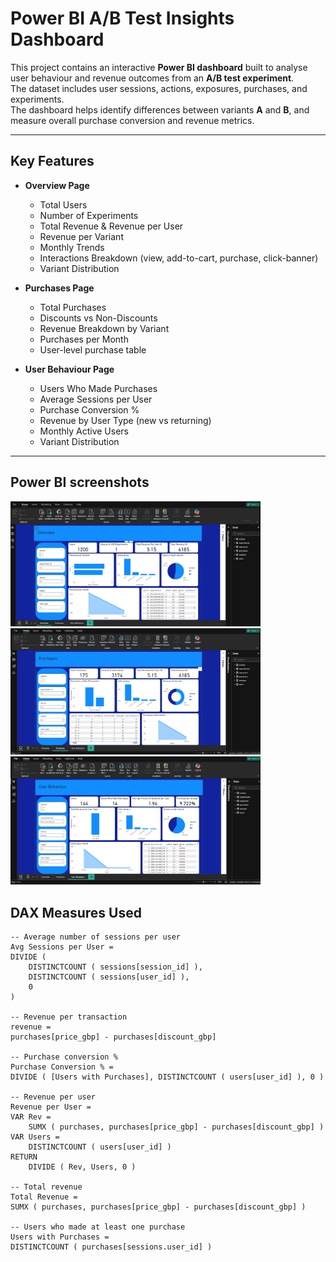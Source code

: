 # Power BI A/B Test Insights Dashboard

This project contains an interactive **Power BI dashboard** built to analyse user behaviour and revenue outcomes from an **A/B test experiment**.  
The dataset includes user sessions, actions, exposures, purchases, and experiments.  
The dashboard helps identify differences between variants **A** and **B**, and measure overall purchase conversion and revenue metrics.

---

## Key Features

- **Overview Page**  
  - Total Users  
  - Number of Experiments  
  - Total Revenue & Revenue per User  
  - Revenue per Variant  
  - Monthly Trends  
  - Interactions Breakdown (view, add-to-cart, purchase, click-banner)  
  - Variant Distribution  

- **Purchases Page**  
  - Total Purchases  
  - Discounts vs Non-Discounts  
  - Revenue Breakdown by Variant  
  - Purchases per Month  
  - User-level purchase table  

- **User Behaviour Page**  
  - Users Who Made Purchases  
  - Average Sessions per User  
  - Purchase Conversion %  
  - Revenue by User Type (new vs returning)  
  - Monthly Active Users  
  - Variant Distribution  

---
## Power BI screenshots
<p float="left">
  <img src="pbi_overview.png" width="400" />
  <img src="pbi_purchases.png" width="400" />
  <img src="pbi_user_behaviour.png" width="400" />
</p>


## DAX Measures Used

```DAX
-- Average number of sessions per user
Avg Sessions per User =
DIVIDE (
    DISTINCTCOUNT ( sessions[session_id] ),
    DISTINCTCOUNT ( sessions[user_id] ),
    0
)

-- Revenue per transaction
revenue =
purchases[price_gbp] - purchases[discount_gbp]

-- Purchase conversion %
Purchase Conversion % =
DIVIDE ( [Users with Purchases], DISTINCTCOUNT ( users[user_id] ), 0 )

-- Revenue per user
Revenue per User =
VAR Rev =
    SUMX ( purchases, purchases[price_gbp] - purchases[discount_gbp] )
VAR Users =
    DISTINCTCOUNT ( users[user_id] )
RETURN
    DIVIDE ( Rev, Users, 0 )

-- Total revenue
Total Revenue =
SUMX ( purchases, purchases[price_gbp] - purchases[discount_gbp] )

-- Users who made at least one purchase
Users with Purchases =
DISTINCTCOUNT ( purchases[sessions.user_id] )
